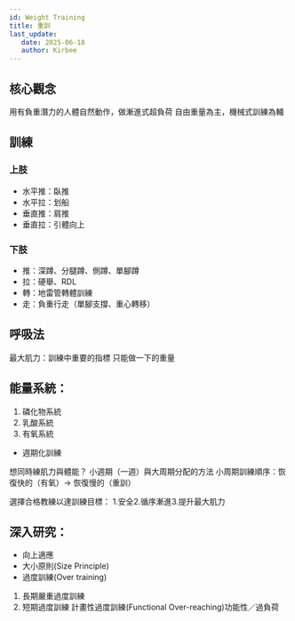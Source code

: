 ```yaml
---
id: Weight Training
title: 重訓
last_update:
   date: 2025-06-18
   author: Kirbee
---
```


[//]: # (TODO:i18n)

## 核心觀念
用有負重潛力的人體自然動作，做漸進式超負荷
自由重量為主，機械式訓練為輔

## 訓練
### 上肢
- 水平推：臥推
- 水平拉：划船
- 垂直推：肩推
- 垂直拉：引體向上

### 下肢
- 推：深蹲、分腿蹲、側蹲、單腳蹲
- 拉：硬舉、RDL
- 轉：地雷管轉體訓練
- 走：負重行走（單腳支撐、重心轉移）

## 呼吸法

最大肌力：訓練中重要的指標 只能做一下的重量

## 能量系統：
1. 磷化物系統
2. 乳酸系統
3. 有氧系統
- 週期化訓練

想同時練肌力與體能？
小週期（一週）與大周期分配的方法
小周期訓練順序：恢復快的（有氧）-> 恢復慢的（重訓）

選擇合格教練以達訓練目標：
1.安全2.循序漸進3.提升最大肌力

## 深入研究：
- 向上適應
- 大小原則(Size Principle)
- 過度訓練(Over training)
1. 長期嚴重過度訓練
2. 短期過度訓練
   計畫性過度訓練(Functional Over-reaching)功能性／過負荷

